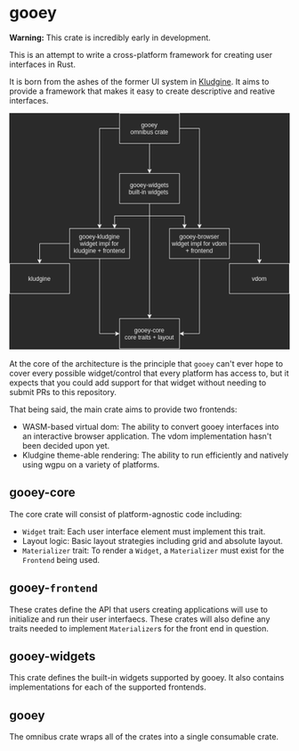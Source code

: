# gooey

**Warning:** This crate is incredibly early in development.

This is an attempt to write a cross-platform framework for creating user interfaces in Rust.

It is born from the ashes of the former UI system in [Kludgine](https://github.com/khonsulabs/kludgine). It aims to provide a framework that makes it easy to create descriptive and reative interfaces.

![gooey architecture](./Gooey.png)

At the core of the architecture is the principle that `gooey` can't ever hope to cover every possible widget/control that every platform has access to, but it expects that you could add support for that widget without needing to submit PRs to this repository.

That being said, the main crate aims to provide two frontends:

* WASM-based virtual dom: The ability to convert gooey interfaces into an interactive browser application. The vdom implementation hasn't been decided upon yet.
* Kludgine theme-able rendering: The ability to run efficiently and natively using wgpu on a variety of platforms.

## gooey-core

The core crate will consist of platform-agnostic code including:

* `Widget` trait: Each user interface element must implement this trait.
* Layout logic: Basic layout strategies including grid and absolute layout.
* `Materializer` trait: To render a `Widget`, a `Materializer` must exist for the `Frontend` being used.

## gooey-`frontend`

These crates define the API that users creating applications will use to initialize and run their user interfaecs. These crates will also define any traits needed to implement `Materializer`s for the front end in question.

## gooey-widgets

This crate defines the built-in widgets supported by gooey. It also contains implementations for each of the supported frontends.

## gooey

The omnibus crate wraps all of the crates into a single consumable crate.

